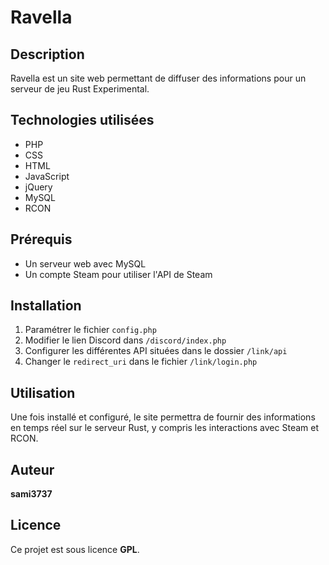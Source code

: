 # Ravella

## Description
Ravella est un site web permettant de diffuser des informations pour un serveur de jeu Rust Experimental.

## Technologies utilisées
- PHP
- CSS
- HTML
- JavaScript
- jQuery
- MySQL
- RCON

## Prérequis
- Un serveur web avec MySQL
- Un compte Steam pour utiliser l'API de Steam

## Installation
1. Paramétrer le fichier `config.php`
2. Modifier le lien Discord dans `/discord/index.php`
3. Configurer les différentes API situées dans le dossier `/link/api`
4. Changer le `redirect_uri` dans le fichier `/link/login.php`

## Utilisation
Une fois installé et configuré, le site permettra de fournir des informations en temps réel sur le serveur Rust, y compris les interactions avec Steam et RCON.

## Auteur
**sami3737**

## Licence
Ce projet est sous licence **GPL**.

